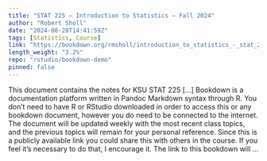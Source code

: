 ```yaml
---
title: "STAT 225 – Introduction to Statistics – Fall 2024"
author: "Robert Sholl"
date: "2024-08-28T14:41:59Z"
tags: [Statistics, Course]
link: "https://bookdown.org/rmsholl/introduction_to_statistics_-_stat_225_-_fall_2024/"
length_weight: "3.2%"
repo: "rstudio/bookdown-demo"
pinned: false
---
```


This document contains the notes for KSU STAT 225 [...] Bookdown is a documentation platform written in Pandoc Markdown syntax through R. You don’t need to have R or RStudio downloaded in order to access this or any bookdown document, however you do need to be connected to the internet. The document will be updated weekly with the most recent class topics, and the previous topics will remain for your personal reference. Since this is a publicly available link you could share this with others in the course. If you feel it’s necessary to do that, I encourage it. The link to this bookdown will ...

